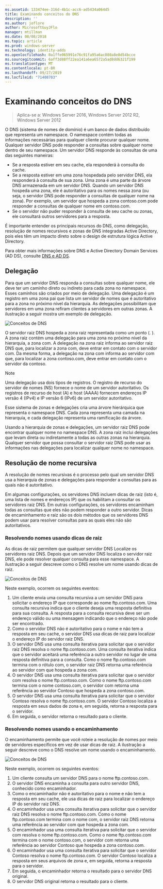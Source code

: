 ```yaml
---
ms.assetid: 133474ee-316d-4b1c-acc6-ad5434a064d5
title: Examinando conceitos do DNS
description: ''
ms.author: joflore
author: MicrosoftGuyJFlo
manager: mtillman
ms.date: 08/08/2018
ms.topic: article
ms.prod: windows-server
ms.technology: identity-adds
ms.openlocfilehash: 0a1ffe065991e76c91fa95a6ac080a8e8d54bcce
ms.sourcegitcommit: 6aff3d88ff22ea141a6ea6572a5ad8dd6321f199
ms.translationtype: MT
ms.contentlocale: pt-BR
ms.lasthandoff: 09/27/2019
ms.locfileid: "71408703"
---
```

# <a name="reviewing-dns-concepts"></a>Examinando conceitos do DNS

>Aplica-se a: Windows Server 2016, Windows Server 2012 R2, Windows Server 2012

O DNS (sistema de nomes de domínio) é um banco de dados distribuído que representa um namespace. O namespace contém todas as informações necessárias para qualquer cliente procurar qualquer nome. Qualquer servidor DNS pode responder a consultas sobre qualquer nome dentro de seu namespace. Um servidor DNS responde às consultas de uma das seguintes maneiras:  
  
- Se a resposta estiver em seu cache, ela responderá à consulta do cache.  
- Se a resposta estiver em uma zona hospedada pelo servidor DNS, ela responderá à consulta de sua zona. Uma zona é uma parte da árvore DNS armazenada em um servidor DNS. Quando um servidor DNS hospeda uma zona, ele é autoritativo para os nomes nessa zona (ou seja, o servidor DNS pode responder a consultas de qualquer nome na zona). Por exemplo, um servidor que hospeda a zona contoso.com pode responder a consultas de qualquer nome em contoso.com.  
- Se o servidor não puder responder à consulta de seu cache ou zonas, ele consultará outros servidores para a resposta.  

É importante entender os principais recursos do DNS, como delegação, resolução de nomes recursivos e zonas de DNS integradas Active Directory, pois eles têm um impacto direto sobre o design de estrutura lógica Active Directory.  
  
Para obter mais informações sobre DNS e Active Directory Domain Services (AD DS), consulte [DNS e AD DS](../../ad-ds/plan/DNS-and-AD-DS.md).  
  
## <a name="delegation"></a>Delegação

Para que um servidor DNS responda a consultas sobre qualquer nome, ele deve ter um caminho direto ou indireto para cada zona no namespace. Esses caminhos são criados por meio de delegação. Uma delegação é um registro em uma zona pai que lista um servidor de nomes que é autoritativo para a zona no próximo nível da hierarquia. As delegações possibilitam que servidores em uma zona refiram clientes a servidores em outras zonas. A ilustração a seguir mostra um exemplo de delegação.  
  
![Conceitos de DNS](../../media/Reviewing-DNS-Concepts/0c24b576-d41a-4e5d-ad3d-6be81e095835.gif)  
  
O servidor raiz DNS hospeda a zona raiz representada como um ponto (. ). A zona raiz contém uma delegação para uma zona no próximo nível da hierarquia, a zona com. A delegação na zona raiz informa ao servidor raiz DNS que, para localizar a zona com, deve entrar em contato com o servidor com. Da mesma forma, a delegação na zona com informa ao servidor com que, para localizar a zona contoso.com, deve entrar em contato com o servidor da contoso.  
  
> [!NOTE]  
> Uma delegação usa dois tipos de registros. O registro de recurso do servidor de nomes (NS) fornece o nome de um servidor autoritativo. Os registros de recurso de host (A) e host (AAAA) fornecem endereços IP versão 4 (IPv4) e IP versão 6 (IPv6) de um servidor autoritativo.  
  
Esse sistema de zonas e delegações cria uma árvore hierárquica que representa o namespace DNS. Cada zona representa uma camada na hierarquia, e cada delegação representa uma ramificação da árvore.  
  
Usando a hierarquia de zonas e delegações, um servidor raiz DNS pode encontrar qualquer nome no namespace DNS. A zona raiz inclui delegações que levam direta ou indiretamente a todas as outras zonas na hierarquia. Qualquer servidor que possa consultar o servidor raiz DNS pode usar as informações nas delegações para localizar qualquer nome no namespace.  
  
## <a name="recursive-name-resolution"></a>Resolução de nome recursiva

A resolução de nomes recursivas é o processo pelo qual um servidor DNS usa a hierarquia de zonas e delegações para responder a consultas para as quais não é autoritativo.  
  
Em algumas configurações, os servidores DNS incluem dicas de raiz (isto é, uma lista de nomes e endereços IP) que os habilitam a consultar os servidores raiz DNS. Em outras configurações, os servidores encaminham todas as consultas que eles não podem responder a outro servidor. Dicas de encaminhamento e raiz são os dois métodos que os servidores DNS podem usar para resolver consultas para as quais eles não são autoritativos.  
  
### <a name="resolving-names-by-using-root-hints"></a>Resolvendo nomes usando dicas de raiz

As dicas de raiz permitem que qualquer servidor DNS Localize os servidores raiz DNS. Depois que um servidor DNS localiza o servidor raiz DNS, ele pode resolver qualquer consulta para esse namespace. A ilustração a seguir descreve como o DNS resolve um nome usando dicas de raiz.  
  
![Conceitos de DNS](../../media/Reviewing-DNS-Concepts/1c044845-b104-4262-a7af-474ba3558a85.gif)  
  
Neste exemplo, ocorrem os seguintes eventos:  
  
1. Um cliente envia uma consulta recursiva a um servidor DNS para solicitar o endereço IP que corresponde ao nome ftp.contoso.com. Uma consulta recursiva indica que o cliente deseja uma resposta definitiva para sua consulta. A resposta para a consulta recursiva deve ser um endereço válido ou uma mensagem indicando que o endereço não pode ser encontrado.  
2. Como o servidor DNS não é autoritativo para o nome e não tem a resposta em seu cache, o servidor DNS usa dicas de raiz para localizar o endereço IP do servidor raiz DNS.  
3. O servidor DNS usa uma consulta iterativa para solicitar que o servidor raiz DNS resolva o nome ftp.contoso.com. Uma consulta iterativa indica que o servidor aceitará uma referência a outro servidor no lugar de uma resposta definitiva para a consulta. Como o nome ftp.contoso.com termina com o rótulo com, o servidor raiz DNS retorna uma referência ao servidor com que hospeda a zona com.  
4. O servidor DNS usa uma consulta iterativa para solicitar que o servidor com resolva o nome ftp.contoso.com. Como o nome ftp.contoso.com termina com o nome contoso.com, o servidor com retorna uma referência ao servidor Contoso que hospeda a zona contoso.com.  
5. O servidor DNS usa uma consulta iterativa para solicitar que o servidor Contoso resolva o nome ftp.contoso.com. O servidor Contoso localiza a resposta em seus dados de zona e, em seguida, retorna a resposta para o servidor.  
6. Em seguida, o servidor retorna o resultado para o cliente.  
  
### <a name="resolving-names-by-using-forwarding"></a>Resolvendo nomes usando o encaminhamento

O encaminhamento permite que você roteie a resolução de nomes por meio de servidores específicos em vez de usar dicas de raiz. A ilustração a seguir descreve como o DNS resolve um nome usando o encaminhamento.  
  
![Conceitos de DNS](../../media/Reviewing-DNS-Concepts/05bc2eb0-1033-4e53-ae30-244fa247d000.gif)  
  
Neste exemplo, ocorrem os seguintes eventos:  
  
1. Um cliente consulta um servidor DNS para o nome ftp.contoso.com.  
2. O servidor DNS encaminha a consulta para outro servidor DNS, conhecido como encaminhador.  
3. Como o encaminhador não é autoritativo para o nome e não tem a resposta em seu cache, ele usa dicas de raiz para localizar o endereço IP do servidor raiz DNS.  
4. O encaminhador usa uma consulta iterativa para solicitar que o servidor raiz DNS resolva o nome ftp.contoso.com. Como o nome ftp.contoso.com termina com o nome com, o servidor raiz DNS retorna uma referência ao servidor com que hospeda a zona com.  
5. O encaminhador usa uma consulta iterativa para solicitar que o servidor com resolva o nome ftp.contoso.com. Como o nome ftp.contoso.com termina com o nome contoso.com, o servidor com retorna uma referência ao servidor Contoso que hospeda a zona contoso.com.  
6. O encaminhador usa uma consulta iterativa para solicitar que o servidor Contoso resolva o nome ftp.contoso.com. O servidor Contoso localiza a resposta em seus arquivos de zona e, em seguida, retorna a resposta para o servidor.  
7. Em seguida, o encaminhador retorna o resultado para o servidor DNS original.  
8. O servidor DNS original retorna o resultado para o cliente.  
